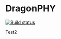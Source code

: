 # DragonPHY

[![Build status](https://badge.buildkite.com/8899f5b8fb2d33e44487f04074f080877430b1241e1dc421e5.svg)](https://buildkite.com/stanford-aha/dragonphy)

Test2
